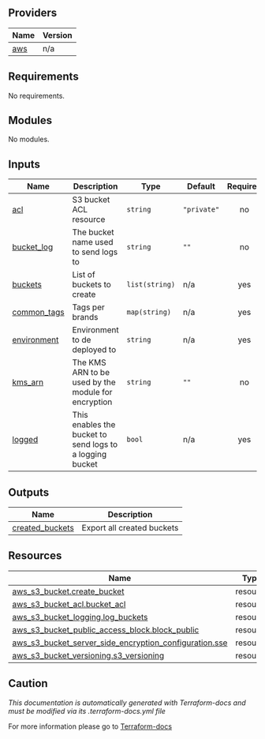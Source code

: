 <!-- BEGIN_TF_DOCS -->

## Providers

| Name | Version |
|------|---------|
| <a name="provider_aws"></a> [aws](#provider\_aws) | n/a |
## Requirements

No requirements.
## Modules

No modules.
## Inputs

| Name | Description | Type | Default | Required |
|------|-------------|------|---------|:--------:|
| <a name="input_acl"></a> [acl](#input\_acl) | S3 bucket ACL resource | `string` | `"private"` | no |
| <a name="input_bucket_log"></a> [bucket\_log](#input\_bucket\_log) | The bucket name used to send logs to | `string` | `""` | no |
| <a name="input_buckets"></a> [buckets](#input\_buckets) | List of buckets to create | `list(string)` | n/a | yes |
| <a name="input_common_tags"></a> [common\_tags](#input\_common\_tags) | Tags per brands | `map(string)` | n/a | yes |
| <a name="input_environment"></a> [environment](#input\_environment) | Environment to de deployed to | `string` | n/a | yes |
| <a name="input_kms_arn"></a> [kms\_arn](#input\_kms\_arn) | The KMS ARN to be used by the module for encryption | `string` | `""` | no |
| <a name="input_logged"></a> [logged](#input\_logged) | This enables the bucket to send logs to a logging bucket | `bool` | n/a | yes |
## Outputs

| Name | Description |
|------|-------------|
| <a name="output_created_buckets"></a> [created\_buckets](#output\_created\_buckets) | Export all created buckets |
## Resources

| Name | Type |
|------|------|
| [aws_s3_bucket.create_bucket](https://registry.terraform.io/providers/hashicorp/aws/latest/docs/resources/s3_bucket) | resource |
| [aws_s3_bucket_acl.bucket_acl](https://registry.terraform.io/providers/hashicorp/aws/latest/docs/resources/s3_bucket_acl) | resource |
| [aws_s3_bucket_logging.log_buckets](https://registry.terraform.io/providers/hashicorp/aws/latest/docs/resources/s3_bucket_logging) | resource |
| [aws_s3_bucket_public_access_block.block_public](https://registry.terraform.io/providers/hashicorp/aws/latest/docs/resources/s3_bucket_public_access_block) | resource |
| [aws_s3_bucket_server_side_encryption_configuration.sse](https://registry.terraform.io/providers/hashicorp/aws/latest/docs/resources/s3_bucket_server_side_encryption_configuration) | resource |
| [aws_s3_bucket_versioning.s3_versioning](https://registry.terraform.io/providers/hashicorp/aws/latest/docs/resources/s3_bucket_versioning) | resource |

## Caution

*This documentation is automatically generated with Terraform-docs and must be modified via its .terraform-docs.yml file*

For more information please go to [Terraform-docs](https://terraform-docs.io)
<!-- END_TF_DOCS -->